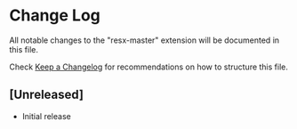 # Change Log

All notable changes to the "resx-master" extension will be documented in this file.

Check [Keep a Changelog](http://keepachangelog.com/) for recommendations on how to structure this file.

## [Unreleased]

- Initial release